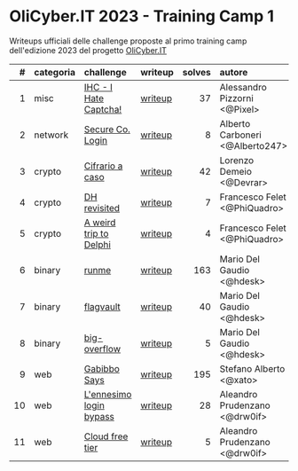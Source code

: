 # OliCyber.IT 2023 - Training Camp 1

Writeups ufficiali delle challenge proposte al primo training camp dell'edizione 2023 del progetto [OliCyber.IT](https://olicyber.it/)

|   # | categoria | challenge                                                                        | writeup                 | solves | autore                          |
| --: | :-------- | :------------------------------------------------------------------------------- | :---------------------- | -----: | :------------------------------ |
|   1 | misc      | [IHC - I Hate Captcha!](https://training.olicyber.it/challenges#challenge-364)   | [writeup](misc1.md)     |     37 | Alessandro Pizzorni <@Pixel>    |
|   2 | network   | [Secure Co. Login](https://training.olicyber.it/challenges#challenge-365)        | [writeup](network1.md)  |      8 | Alberto Carboneri <@Alberto247> |
|   3 | crypto    | [Cifrario a caso](https://training.olicyber.it/challenges#challenge-361)         | [writeup](crypto1.md)   |     42 | Lorenzo Demeio <@Devrar>        |
|   4 | crypto    | [DH revisited](https://training.olicyber.it/challenges#challenge-362)            | [writeup](crypto2.md)   |      7 | Francesco Felet <@PhiQuadro>    |
|   5 | crypto    | [A weird trip to Delphi](https://training.olicyber.it/challenges#challenge-363)  | [writeup](crypto3.md)   |      4 | Francesco Felet <@PhiQuadro>    |
|   6 | binary    | [runme](https://training.olicyber.it/challenges#challenge-366)                   | [writeup](software1.md) |    163 | Mario Del Gaudio <@hdesk>       |
|   7 | binary    | [flagvault](https://training.olicyber.it/challenges#challenge-367)               | [writeup](software2.md) |     40 | Mario Del Gaudio <@hdesk>       |
|   8 | binary    | [big-overflow](https://training.olicyber.it/challenges#challenge-368)            | [writeup](software3.md) |      5 | Mario Del Gaudio <@hdesk>       |
|   9 | web       | [Gabibbo Says](https://training.olicyber.it/challenges#challenge-369)            | [writeup](web1.md)      |    195 | Stefano Alberto <@xato>         |
|  10 | web       | [L'ennesimo login bypass](https://training.olicyber.it/challenges#challenge-370) | [writeup](web2.md)      |     28 | Aleandro Prudenzano <@drw0if>   |
|  11 | web       | [Cloud free tier](https://training.olicyber.it/challenges#challenge-371)         | [writeup](web3.md)      |      5 | Aleandro Prudenzano <@drw0if>   |
